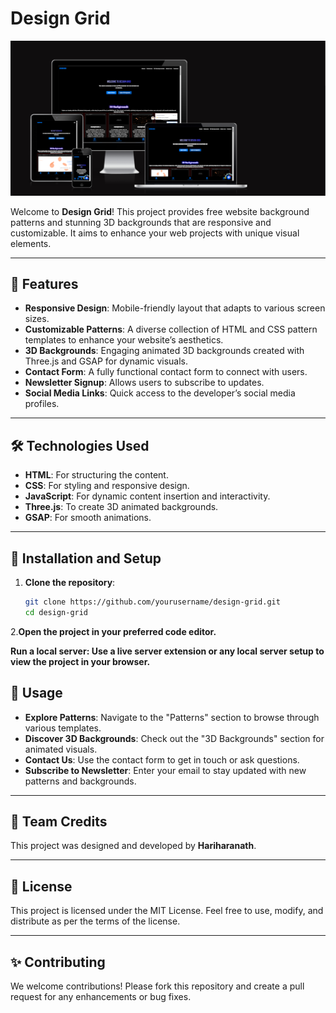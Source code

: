 # Design Grid

<p align="center">
  <img src="Screenshot 2024-11-03 203707.png" alt="Design Grid Logo" >
</p>

Welcome to **Design Grid**! This project provides free website background patterns and stunning 3D backgrounds that are responsive and customizable. It aims to enhance your web projects with unique visual elements.

---

## 🌟 Features

- **Responsive Design**: Mobile-friendly layout that adapts to various screen sizes.
- **Customizable Patterns**: A diverse collection of HTML and CSS pattern templates to enhance your website’s aesthetics.
- **3D Backgrounds**: Engaging animated 3D backgrounds created with Three.js and GSAP for dynamic visuals.
- **Contact Form**: A fully functional contact form to connect with users.
- **Newsletter Signup**: Allows users to subscribe to updates.
- **Social Media Links**: Quick access to the developer’s social media profiles.

---

## 🛠️ Technologies Used

- **HTML**: For structuring the content.
- **CSS**: For styling and responsive design.
- **JavaScript**: For dynamic content insertion and interactivity.
- **Three.js**: To create 3D animated backgrounds.
- **GSAP**: For smooth animations.

---

## 🚀 Installation and Setup

1. **Clone the repository**:
   ```bash
   git clone https://github.com/yourusername/design-grid.git
   cd design-grid
2.**Open the project in your preferred code editor.**

**Run a local server: Use a live server extension or any local server setup to view the project in your browser.**


## 🔑 Usage

- **Explore Patterns**: Navigate to the "Patterns" section to browse through various templates.
- **Discover 3D Backgrounds**: Check out the "3D Backgrounds" section for animated visuals.
- **Contact Us**: Use the contact form to get in touch or ask questions.
- **Subscribe to Newsletter**: Enter your email to stay updated with new patterns and backgrounds.

---

## 👥 Team Credits

This project was designed and developed by **Hariharanath**.

---

## 📄 License

This project is licensed under the MIT License. Feel free to use, modify, and distribute as per the terms of the license.

---

## ✨ Contributing

We welcome contributions! Please fork this repository and create a pull request for any enhancements or bug fixes.
